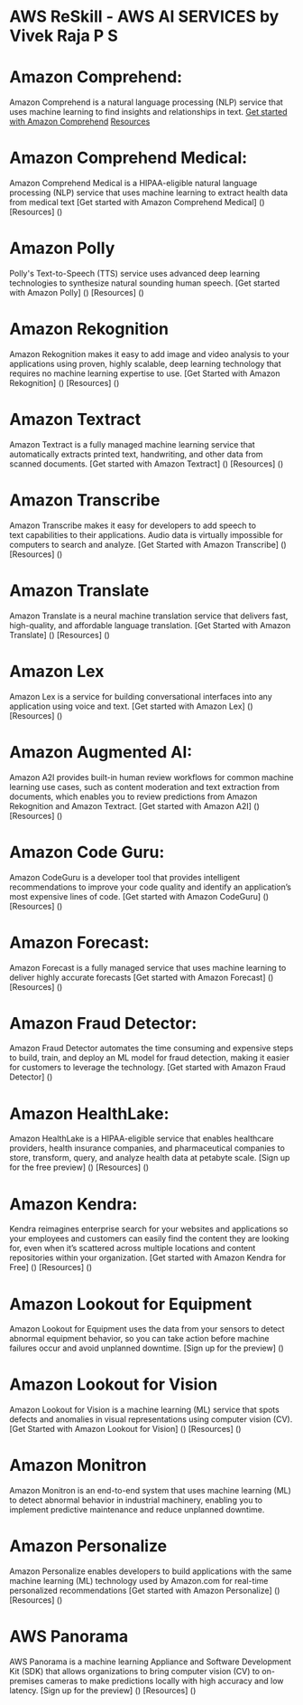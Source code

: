 # AWS ReSkill - AWS AI SERVICES by Vivek Raja P S

# Amazon Comprehend:
Amazon Comprehend is a natural language processing (NLP) service that uses machine learning to find insights and relationships in text.
[Get started with Amazon Comprehend](https://console.aws.amazon.com/comprehend/v2/home)
[Resources](https://aws.amazon.com/comprehend/resources/)

# Amazon Comprehend Medical:
Amazon Comprehend Medical is a HIPAA-eligible natural language processing (NLP) service that uses machine learning to extract health data from medical text
[Get started with Amazon Comprehend Medical] ()
[Resources] ()

# Amazon Polly
Polly's Text-to-Speech (TTS) service uses advanced deep learning technologies to synthesize natural sounding human speech.
[Get started with Amazon Polly] ()
[Resources] ()

# Amazon Rekognition
Amazon Rekognition makes it easy to add image and video analysis to your applications using proven, highly scalable, deep learning technology that requires no machine learning expertise to use.
[Get Started with Amazon Rekognition] ()
[Resources] ()

# Amazon Textract
Amazon Textract is a fully managed machine learning service that automatically extracts printed text, handwriting, and other data from scanned documents.
[Get started with Amazon Textract] ()
[Resources] ()

# Amazon Transcribe 
Amazon Transcribe makes it easy for developers to add speech to text capabilities to their applications. Audio data is virtually impossible for computers to search and analyze.
[Get Started with Amazon Transcribe] ()
[Resources] ()

# Amazon Translate 
Amazon Translate is a neural machine translation service that delivers fast, high-quality, and affordable language translation.
[Get Started with Amazon Translate] ()
[Resources] ()

# Amazon Lex
Amazon Lex is a service for building conversational interfaces into any application using voice and text.
[Get started with Amazon Lex] ()
[Resources] ()

# Amazon Augmented AI:
Amazon A2I provides built-in human review workflows for common machine learning use cases, such as content moderation and text extraction from documents, which enables you to review predictions from Amazon Rekognition and Amazon Textract.
[Get started with Amazon A2I] ()
[Resources] ()

# Amazon Code Guru:
Amazon CodeGuru is a developer tool that provides intelligent recommendations to improve your code quality and identify an application’s most expensive lines of code.
[Get started with Amazon CodeGuru] ()
[Resources] ()

# Amazon Forecast:
Amazon Forecast is a fully managed service that uses machine learning to deliver highly accurate forecasts
[Get started with Amazon Forecast] ()
[Resources] ()

# Amazon Fraud Detector:
Amazon Fraud Detector automates the time consuming and expensive steps to build, train, and deploy an ML model for fraud detection, making it easier for customers to leverage the technology.
[Get started with Amazon Fraud Detector] ()

# Amazon HealthLake:
Amazon HealthLake is a HIPAA-eligible service that enables healthcare providers, health insurance companies, and pharmaceutical companies to store, transform, query, and analyze health data at petabyte scale.
[Sign up for the free preview] ()
[Resources] ()

# Amazon Kendra:
Kendra reimagines enterprise search for your websites and applications so your employees and customers can easily find the content they are looking for, even when it’s scattered across multiple locations and content repositories within your organization.
[Get started with Amazon Kendra for Free] ()
[Resources] ()

# Amazon Lookout for Equipment 
Amazon Lookout for Equipment uses the data from your sensors to detect abnormal equipment behavior, so you can take action before machine failures occur and avoid unplanned downtime.
[Sign up for the preview] ()

# Amazon Lookout for Vision 
Amazon Lookout for Vision is a machine learning (ML) service that spots defects and anomalies in visual representations using computer vision (CV).
[Get Started with Amazon Lookout for Vision] ()
[Resources] ()

# Amazon Monitron
Amazon Monitron is an end-to-end system that uses machine learning (ML) to detect abnormal behavior in industrial machinery, enabling you to implement predictive maintenance and reduce unplanned downtime.

# Amazon Personalize
Amazon Personalize enables developers to build applications with the same machine learning (ML) technology used by Amazon.com for real-time personalized recommendations
[Get started with Amazon Personalize] ()
[Resources] ()

# AWS Panorama 
AWS Panorama is a machine learning Appliance and Software Development Kit (SDK) that allows organizations to bring computer vision (CV) to on-premises cameras to make predictions locally with high accuracy and low latency.
[Sign up for the preview] ()
[Resources] ()
